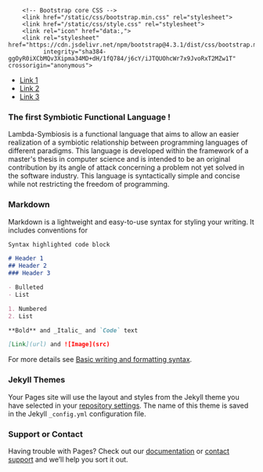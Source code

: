 <head>
        <meta charset="utf-8">
        <meta name="viewport" content="width=device-width, initial-scale=1, shrink-to-fit=no">

        <!-- Bootstrap core CSS -->
        <link href="/static/css/bootstrap.min.css" rel="stylesheet">
        <link href="/static/css/style.css" rel="stylesheet">
        <link rel="icon" href="data:,">
        <link rel="stylesheet" href="https://cdn.jsdelivr.net/npm/bootstrap@4.3.1/dist/css/bootstrap.min.css"
              integrity="sha384-ggOyR0iXCbMQv3Xipma34MD+dH/1fQ784/j6cY/iJTQUOhcWr7x9JvoRxT2MZw1T" crossorigin="anonymous">

</head>

<nav class="navbar navbar-expand-sm bg-light">

  <!-- Links -->
  <ul class="navbar-nav">
    <li class="nav-item">
      <a class="nav-link" href="#">Link 1</a>
    </li>
    <li class="nav-item">
      <a class="nav-link" href="#">Link 2</a>
    </li>
    <li class="nav-item">
      <a class="nav-link" href="#">Link 3</a>
    </li>
  </ul>

</nav>

### The first Symbiotic Functional Language !

Lambda-Symbiosis is a functional language that aims to allow an easier realization of a symbiotic relationship between programming languages of different paradigms. This language is developed within the framework of a master's thesis in computer science and is intended to be an original contribution by its angle of attack concerning a problem not yet solved in the software industry. This language is syntactically simple and concise while not restricting the freedom of programming.

### Markdown

Markdown is a lightweight and easy-to-use syntax for styling your writing. It includes conventions for

```markdown
Syntax highlighted code block

# Header 1
## Header 2
### Header 3

- Bulleted
- List

1. Numbered
2. List

**Bold** and _Italic_ and `Code` text

[Link](url) and ![Image](src)
```

For more details see [Basic writing and formatting syntax](https://docs.github.com/en/github/writing-on-github/getting-started-with-writing-and-formatting-on-github/basic-writing-and-formatting-syntax).

### Jekyll Themes

Your Pages site will use the layout and styles from the Jekyll theme you have selected in your [repository settings](https://github.com/Vdloisem/lambda_symbiosis.github.io/settings/pages). The name of this theme is saved in the Jekyll `_config.yml` configuration file.

### Support or Contact

Having trouble with Pages? Check out our [documentation](https://docs.github.com/categories/github-pages-basics/) or [contact support](https://support.github.com/contact) and we’ll help you sort it out.
